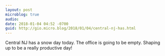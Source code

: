 ```yaml
---
layout: post
microblog: true
audio: 
date: 2018-01-04 04:52 -0700
guid: http://gio.micro.blog/2018/01/04/central-nj-has.html
---
```

Central NJ has a snow day today. The office is going to be empty. Shaping up to be a really productive day!
